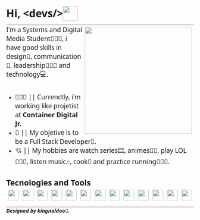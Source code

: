 <style>
    h1, h2, h3, h4, h5{
        font-family: Segoe UI;
        border: 0;
        padding: 0;
        margin: 0;
    }

    #title {
        border-bottom: 1px solid #949494;
    }

    #title h1{
        display: flex;
        font-weight: bold;
        margin-bottom: 10px;
    }

    #title img{
        height: 40px;
    }

    #anime-img{
        padding: 5px;
        width: 30vw;
        float: right;
    }

    h3{
        font-weight: 100;
        font-size: 13pt;
        
    }

    h3 a{
        color: inherit;
        font-weight: bold;
    }

    #techs {
        display: flex;
    }
    #techs img{
        margin-top: 5px;
        height: 3vw;
        padding: 0 5px;
    }

    h5{
        border-top: 1px solid #949494;
    }
</style>

<div id="title">
    <h1>Hi, &ltdevs/&gt <img src="https://i.pinimg.com/originals/6f/f4/f9/6ff4f9a2f1ae4c464021d733ef1bc51a.gif"></h1>
</div>

<img src="https://i.pinimg.com/originals/75/7a/4e/757a4ed3d9e6fdf7dcbbad972bd2e72c.gif" id="anime-img">

<h3>I'm a Systems and Digital Media Student👨🏻‍🎓, i have good skills in design🎨, communication📢, leadership🤹🏻‍♂️ and technology💻.</h3>
<br>

<ul>
    <li>
        <h3>👨🏻‍💻 || Currenctly, i'm working like projetist at <a src="http://www.codijr.ufc.br/">Container Digital Jr.</a></h3>
    </li>
    <li>
        <h3>🏹 || My objetive is to be a Full Stack Developer🔋.</h3>
    </li>
    <li>
        <h3>💘 || My hobbies are watch series🎞, animes🐱‍👤, play LOL🧙🏻‍♂️, listen music🎶, cook🍳 and practice running🏃🏻‍♂️.</h3>
    </li>
</ul>
<br>

<h2><b>Tecnologies and Tools</b></h2>
<div id="techs">
    <img src="https://image.flaticon.com/icons/png/512/1216/1216733.png">
    <img src="https://www.seekpng.com/png/full/141-1415372_css3-icon-png.png">
    <img src="https://cdn.worldvectorlogo.com/logos/logo-javascript.svg">
    <img src="https://appmasters.io/static/typescript-logo-26cc95f255ccb936d154b43614f61602.png">
    <img src="https://seeklogo.com/images/N/nodejs-logo-FBE122E377-seeklogo.com.png">
    <img src="https://user-images.githubusercontent.com/674621/71187801-14e60a80-2280-11ea-94c9-e56576f76baf.png">
    <img src="https://seeklogo.com/images/I/insomnia-logo-A35E09EB19-seeklogo.com.png">
    <img src="https://escoladigital-production-storage.s3.amazonaws.com/uploads/images/original/20201103113533.png">
    <img src="https://cdn.iconscout.com/icon/free/png-512/java-43-569305.png">
    <img src="https://processing.org/img/processing3-logo.png">
    <img src="https://upload.wikimedia.org/wikipedia/commons/2/20/Photoshop_CC_icon.png">
    <img src="https://upload.wikimedia.org/wikipedia/commons/thumb/6/66/Illustrator_CC_icon.png/492px-Illustrator_CC_icon.pnggo.png">
    <img src="https://i.pinimg.com/originals/66/8c/cc/668cccb3f734f342e07c0185e6d9a975.png">
</div><br>


<h5>Designed by <a src="https://github.com/kingnaldoo">kingnaldoo</a>👑.</h5>



